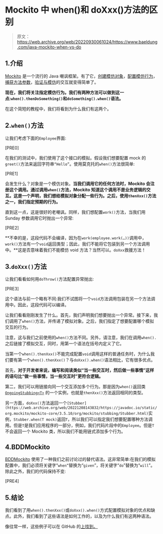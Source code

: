 # Mockito 中 when()和 doXxx()方法的区别

> 原文：<https://web.archive.org/web/20220930061024/https://www.baeldung.com/java-mockito-when-vs-do>

## 1.介绍

[Mockito](/web/20221208143832/https://www.baeldung.com/mockito-series) 是一个流行的 Java 嘲讽框架。有了它，[创建模仿对象](/web/20221208143832/https://www.baeldung.com/mockito-mock-methods)，[配置模仿行为](/web/20221208143832/https://www.baeldung.com/mockito-behavior)，[捕获方法参数](/web/20221208143832/https://www.baeldung.com/mockito-argument-matchers)，[验证与模仿](/web/20221208143832/https://www.baeldung.com/mockito-verify)的交互就变得简单了。

**现在，我们将关注指定模仿行为。我们有两种方法可以做到这一点:`when().thenDoSomething()`和`doSomething().when()`语法。**

在这个简短的教程中，我们将看到为什么我们有这两个。

## 2.`when()`方法

让我们考虑下面的`Employee`界面:

[PRE0]

在我们的测试中，我们使用了这个接口的模拟。假设我们想要配置 mock 的`greet()`方法来返回字符串`“Hello”`。使用莫克托的`when()`方法很简单:

[PRE1]

会发生什么？对象是一个模仿对象。**当我们调用它的任何方法时，Mockito 会注册这个调用。通过调用`when()`方法，Mockito 知道这个调用不是业务逻辑的交互。这是一个声明，我们想给模拟对象分配一些行为。之后，使用`thenXxx()`方法之一，我们指定预期的行为。**

直到这一点，这是很好的老嘲讽。同样，我们想配置`work()`方法，当我们用 Sunday 参数调用它时抛出一个异常:

[PRE2]

**不幸的是，这段代码不会编译，因为在`work(employee.work(…))`调用中，`work()`方法有一个`void`返回类型；因此，我们不能将它包装到另一个方法调用中。**这是否意味着我们不能模仿 void 方法？当然可以。`doXxx`救援方法！

## 3.`doXxx()`方法

让我们看看如何用`doThrow()`方法配置异常抛出:

[PRE3]

这个语法与前一个略有不同:我们不试图将一个`void`方法调用包装在另一个方法调用中。因此，这段代码可以编译。

让我们看看刚刚发生了什么。首先，我们声明我们想要抛出一个异常。接下来，我们调用了`when()`方法，并传递了模拟对象。之后，我们指定了想要配置哪个模拟交互的行为。

注意，这与我们之前使用的`when()`方法不同。另外，请注意，我们在调用`when().`之后链接了模拟交互，同时，用第一个语法在括号内定义了它。

当第一个`when().thenXxx()`不能完成配置`void`调用这样的普通任务时，为什么我们要有第一个`when().thenXxx()`？与`doXxx().when()`语法相比，它有很多优点。

首先，**对于开发者来说，编写和阅读类似“当一些交互时，然后做一些事情”这样的语句比“做一些事情，当一些交互时”更符合逻辑。**

第二，我们可以用链接向同一个交互添加多个行为。那是因为`when()`返回类 [`OngoingStubbing<T>`](https://web.archive.org/web/20221208143832/https://javadoc.io/static/org.mockito/mockito-core/3.5.10/org/mockito/stubbing/OngoingStubbing.html) 的一个实例，也就是`thenXxx()`方法返回相同的类型。

另一方面，`doXxx()`方法返回一个`[Stubber](https://web.archive.org/web/20221208143832/https://javadoc.io/static/org.mockito/mockito-core/3.5.10/org/mockito/stubbing/Stubber.html)`实例，`Stubber.when(T mock)`返回`T`，所以我们可以指定我们想要配置哪种方法调用。但是`T`是我们应用程序的一部分，例如，我们代码片段中的`Employee`。但是`T`不会返回一个 Mockito 类，所以我们不能用链式添加多个行为。

## 4.BDDMockito

[BDDMockito](/web/20221208143832/https://www.baeldung.com/bdd-mockito) 使用了一种我们之前讨论过的替代语法。这非常简单:在我们的模拟配置中，我们必须将关键字“`when”`替换为“`given`”，将关键字“`do`”替换为“`will`”。除此之外，我们的代码保持不变:

[PRE4]

## 5.结论

我们看到了用`when().thenXxx()`或`doXxx().when()`方式配置模拟对象的优点和缺点。此外，我们看到了这些语法是如何工作的，以及为什么我们有这两种语法。

像往常一样，这些例子可以在 GitHub 的[上找到。](https://web.archive.org/web/20221208143832/https://github.com/eugenp/tutorials/tree/master/testing-modules/mockito)